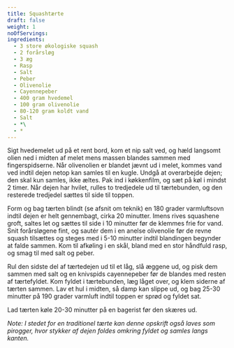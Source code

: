 ```yaml
---
title: Squashtærte
draft: false
weight: 1
noOfServings: 
ingredients:
  - 3 store økologiske squash
  - 2 forårsløg
  - 3 æg
  - Rasp
  - Salt
  - Peber
  - Olivenolie
  - Cayennepeber
  - 400 gram hvedemel
  - 100 gram olivenolie
  - 80-120 gram koldt vand
  - Salt
  - *\
  - *
---
```


Sigt hvedemelet ud på et rent bord, kom et nip salt ved, og hæld
langsomt olien ned i midten af melet mens massen blandes sammen med
fingerspidserne. Når olivenolien er blandet jævnt ud i melet, kommes
vand ved indtil dejen netop kan samles til en kugle. Undgå at
overarbejde dejen; den skal kun samles, ikke æltes. Pak ind i
køkkenfilm, og sæt på køl i mindst 2 timer. Når dejen har hvilet, rulles
to tredjedele ud til tærtebunden, og den resterede tredjedel sættes til
side til toppen.

Form og bag tærten blindt (se afsnit om teknik) en 180 grader
varmluftsovn indtil dejen er helt gennembagt, cirka 20 minutter. Imens
rives squashene groft, saltes let og sættes til side i 10 minutter før
de klemmes frie for vand. Snit forårsløgene fint, og sautér dem i en
anelse olivenolie før de revne squash tilsættes og steges med i 5-10
minutter indtil blandingen begynder at falde sammen. Kom til afkøling i
en skål, bland med en stor håndfuld rasp, og smag til med salt og peber.

Rul den sidste del af tærtedejen ud til et låg, slå æggene ud, og pisk
dem sammen med salt og en knivspids cayennepeber før de blandes med
resten af tærtefyldet. Kom fyldet i tærtebunden, læg låget over, og klem
siderne af tærten sammen. Lav et hul i midten, så damp kan slippe ud, og
bag 25-30 minutter på 190 grader varmluft indtil toppen er sprød og
fyldet sat.

Lad tærten køle 20-30 minutter på en bagerist før den skæres ud.

*Note: I stedet for en traditionel tærte kan denne opskrift også laves
som pirogger, hvor stykker af dejen foldes omkring fyldet og samles
langs kanten.*

